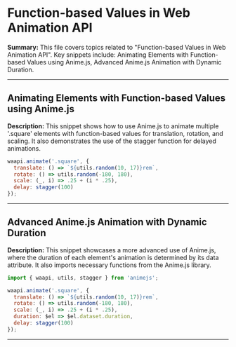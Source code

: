 # Function-based Values in Web Animation API

**Summary:** This file covers topics related to "Function-based Values in Web Animation API". Key snippets include: Animating Elements with Function-based Values using Anime.js, Advanced Anime.js Animation with Dynamic Duration.

---

## Animating Elements with Function-based Values using Anime.js

**Description:** This snippet shows how to use Anime.js to animate multiple '.square' elements with function-based values for translation, rotation, and scaling. It also demonstrates the use of the stagger function for delayed animations.

```javascript
waapi.animate('.square', {
  translate: () => `${utils.random(10, 17)}rem`,
  rotate: () => utils.random(-180, 180),
  scale: (_, i) => .25 + (i * .25),
  delay: stagger(100)
});
```

---

## Advanced Anime.js Animation with Dynamic Duration

**Description:** This snippet showcases a more advanced use of Anime.js, where the duration of each element's animation is determined by its data attribute. It also imports necessary functions from the Anime.js library.

```javascript
import { waapi, utils, stagger } from 'animejs';

waapi.animate('.square', {
  translate: () => `${utils.random(10, 17)}rem`,
  rotate: () => utils.random(-180, 180),
  scale: (_, i) => .25 + (i * .25),
  duration: $el => $el.dataset.duration,
  delay: stagger(100)
});
```

---